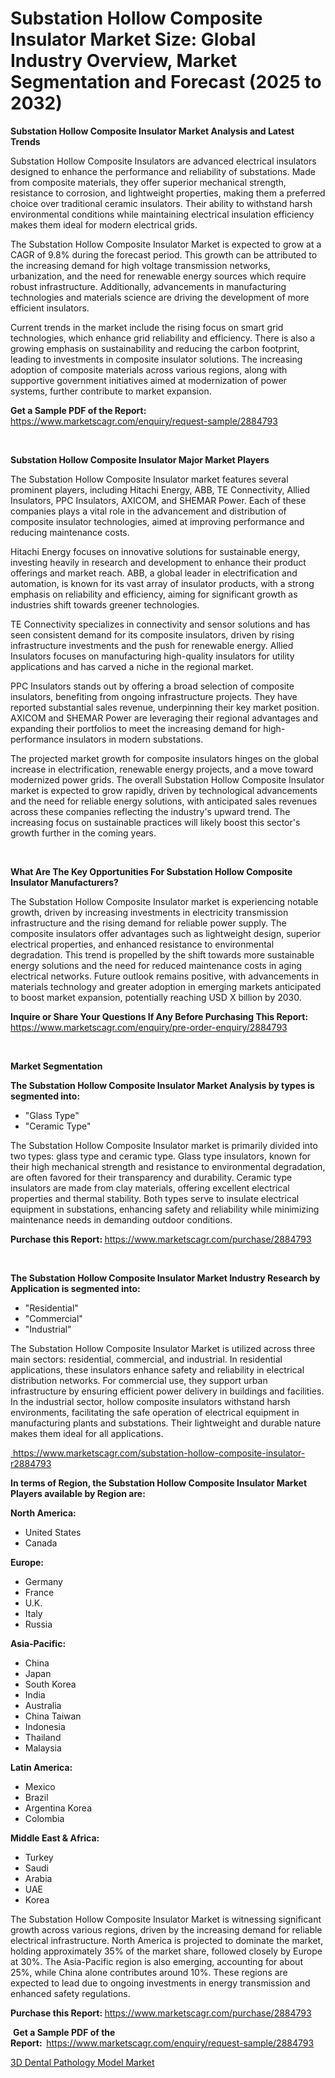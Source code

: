 <p><h1>Substation Hollow Composite Insulator Market Size: Global Industry Overview, Market Segmentation and Forecast (2025 to 2032)</h1></p><p><strong>Substation Hollow Composite Insulator Market Analysis and Latest Trends</strong></p>
<p><p>Substation Hollow Composite Insulators are advanced electrical insulators designed to enhance the performance and reliability of substations. Made from composite materials, they offer superior mechanical strength, resistance to corrosion, and lightweight properties, making them a preferred choice over traditional ceramic insulators. Their ability to withstand harsh environmental conditions while maintaining electrical insulation efficiency makes them ideal for modern electrical grids.</p><p>The Substation Hollow Composite Insulator Market is expected to grow at a CAGR of 9.8% during the forecast period. This growth can be attributed to the increasing demand for high voltage transmission networks, urbanization, and the need for renewable energy sources which require robust infrastructure. Additionally, advancements in manufacturing technologies and materials science are driving the development of more efficient insulators.</p><p>Current trends in the market include the rising focus on smart grid technologies, which enhance grid reliability and efficiency. There is also a growing emphasis on sustainability and reducing the carbon footprint, leading to investments in composite insulator solutions. The increasing adoption of composite materials across various regions, along with supportive government initiatives aimed at modernization of power systems, further contribute to market expansion.</p></p>
<p><strong>Get a Sample PDF of the Report:&nbsp;</strong> <a href="https://www.marketscagr.com/enquiry/request-sample/2884793?utm_campaign=2955&utm_medium=2&utm_source=Github&utm_content=ia&utm_term=13032025&utm_id=substation-hollow-composite-insulator">https://www.marketscagr.com/enquiry/request-sample/2884793</a></p>
<p>&nbsp;</p>
<p><strong>Substation Hollow Composite Insulator Major Market Players</strong></p>
<p><p>The Substation Hollow Composite Insulator market features several prominent players, including Hitachi Energy, ABB, TE Connectivity, Allied Insulators, PPC Insulators, AXICOM, and SHEMAR Power. Each of these companies plays a vital role in the advancement and distribution of composite insulator technologies, aimed at improving performance and reducing maintenance costs.</p><p>Hitachi Energy focuses on innovative solutions for sustainable energy, investing heavily in research and development to enhance their product offerings and market reach. ABB, a global leader in electrification and automation, is known for its vast array of insulator products, with a strong emphasis on reliability and efficiency, aiming for significant growth as industries shift towards greener technologies.</p><p>TE Connectivity specializes in connectivity and sensor solutions and has seen consistent demand for its composite insulators, driven by rising infrastructure investments and the push for renewable energy. Allied Insulators focuses on manufacturing high-quality insulators for utility applications and has carved a niche in the regional market.</p><p>PPC Insulators stands out by offering a broad selection of composite insulators, benefiting from ongoing infrastructure projects. They have reported substantial sales revenue, underpinning their key market position. AXICOM and SHEMAR Power are leveraging their regional advantages and expanding their portfolios to meet the increasing demand for high-performance insulators in modern substations.</p><p>The projected market growth for composite insulators hinges on the global increase in electrification, renewable energy projects, and a move toward modernized power grids. The overall Substation Hollow Composite Insulator market is expected to grow rapidly, driven by technological advancements and the need for reliable energy solutions, with anticipated sales revenues across these companies reflecting the industry's upward trend. The increasing focus on sustainable practices will likely boost this sector's growth further in the coming years.</p></p>
<p>&nbsp;</p>
<p><strong>What Are The Key Opportunities For Substation Hollow Composite Insulator Manufacturers?</strong></p>
<p><p>The Substation Hollow Composite Insulator market is experiencing notable growth, driven by increasing investments in electricity transmission infrastructure and the rising demand for reliable power supply. The composite insulators offer advantages such as lightweight design, superior electrical properties, and enhanced resistance to environmental degradation. This trend is propelled by the shift towards more sustainable energy solutions and the need for reduced maintenance costs in aging electrical networks. Future outlook remains positive, with advancements in materials technology and greater adoption in emerging markets anticipated to boost market expansion, potentially reaching USD X billion by 2030.</p></p>
<p><strong>Inquire or Share Your Questions If Any Before Purchasing This Report:</strong> <a href="https://www.marketscagr.com/enquiry/pre-order-enquiry/2884793?utm_campaign=2955&utm_medium=2&utm_source=Github&utm_content=ia&utm_term=13032025&utm_id=substation-hollow-composite-insulator">https://www.marketscagr.com/enquiry/pre-order-enquiry/2884793</a></p>
<p>&nbsp;</p>
<p><strong>Market Segmentation</strong></p>
<p><strong>The Substation Hollow Composite Insulator Market Analysis by types is segmented into:</strong></p>
<p><ul><li>"Glass Type"</li><li>"Ceramic Type"</li></ul></p>
<p><p>The Substation Hollow Composite Insulator market is primarily divided into two types: glass type and ceramic type. Glass type insulators, known for their high mechanical strength and resistance to environmental degradation, are often favored for their transparency and durability. Ceramic type insulators are made from clay materials, offering excellent electrical properties and thermal stability. Both types serve to insulate electrical equipment in substations, enhancing safety and reliability while minimizing maintenance needs in demanding outdoor conditions.</p></p>
<p><strong>Purchase this Report:&nbsp;</strong><a href="https://www.marketscagr.com/purchase/2884793?utm_campaign=2955&utm_medium=2&utm_source=Github&utm_content=ia&utm_term=13032025&utm_id=substation-hollow-composite-insulator">https://www.marketscagr.com/purchase/2884793</a></p>
<p>&nbsp;</p>
<p><strong>The Substation Hollow Composite Insulator Market Industry Research by Application is segmented into:</strong></p>
<p><ul><li>"Residential"</li><li>"Commercial"</li><li>"Industrial"</li></ul></p>
<p><p>The Substation Hollow Composite Insulator Market is utilized across three main sectors: residential, commercial, and industrial. In residential applications, these insulators enhance safety and reliability in electrical distribution networks. For commercial use, they support urban infrastructure by ensuring efficient power delivery in buildings and facilities. In the industrial sector, hollow composite insulators withstand harsh environments, facilitating the safe operation of electrical equipment in manufacturing plants and substations. Their lightweight and durable nature makes them ideal for all applications.</p></p>
<p><a href="https://www.marketscagr.com/substation-hollow-composite-insulator-r2884793?utm_campaign=2955&utm_medium=2&utm_source=Github&utm_content=ia&utm_term=13032025&utm_id=substation-hollow-composite-insulator">&nbsp;https://www.marketscagr.com/substation-hollow-composite-insulator-r2884793</a></p>
<p><strong>In terms of Region, the Substation Hollow Composite Insulator Market Players available by Region are:</strong></p>
<p>
    <p> <strong> North America: </strong>
        <ul>
            <li>United States</li>
            <li>Canada</li>
        </ul>
        </p> 
    <p> <strong> Europe: </strong>
        <ul>
            <li>Germany</li>
            <li>France</li>
            <li>U.K.</li>
            <li>Italy</li>
            <li>Russia</li>
        </ul>
        </p> 
    <p> <strong> Asia-Pacific: </strong>
        <ul>
            <li>China</li>
            <li>Japan</li>
            <li>South Korea</li>
            <li>India</li>
            <li>Australia</li>
            <li>China Taiwan</li>
            <li>Indonesia</li>
            <li>Thailand</li>
            <li>Malaysia</li>
        </ul>
        </p> 
    <p> <strong> Latin America: </strong>
        <ul>
            <li>Mexico</li>
            <li>Brazil</li>
            <li>Argentina Korea</li>
            <li>Colombia</li>
        </ul>
        </p> 
    <p> <strong> Middle East & Africa: </strong>
        <ul>
            <li>Turkey</li>
            <li>Saudi</li>
            <li>Arabia</li>
            <li>UAE</li>
            <li>Korea</li>
        </ul>
    </p>
    </p>
<p><p>The Substation Hollow Composite Insulator Market is witnessing significant growth across various regions, driven by the increasing demand for reliable electrical infrastructure. North America is projected to dominate the market, holding approximately 35% of the market share, followed closely by Europe at 30%. The Asia-Pacific region is also emerging, accounting for about 25%, while China alone contributes around 10%. These regions are expected to lead due to ongoing investments in energy transmission and enhanced safety regulations.</p></p>
<p><strong>Purchase this Report: </strong><a href="https://www.marketscagr.com/purchase/2884793?utm_campaign=2955&utm_medium=2&utm_source=Github&utm_content=ia&utm_term=13032025&utm_id=substation-hollow-composite-insulator">https://www.marketscagr.com/purchase/2884793</a></p>
<p>&nbsp;<strong>Get a Sample PDF of the Report:&nbsp;&nbsp;</strong><a href="https://www.marketscagr.com/enquiry/request-sample/2884793?utm_campaign=2955&utm_medium=2&utm_source=Github&utm_content=ia&utm_term=13032025&utm_id=substation-hollow-composite-insulator">https://www.marketscagr.com/enquiry/request-sample/2884793</a></p>
<p><strong></strong></p>
<p><p><a href="https://github.com/aidelndasse/Market-Research-Report-List-1/blob/main/3d-dental-pathology-model-market.md?utm_campaign=2955&utm_medium=2&utm_source=Github&utm_content=ia&utm_term=13032025&utm_id=substation-hollow-composite-insulator">3D Dental Pathology Model Market</a></p></p>